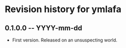 # Revision history for ymlafa

## 0.1.0.0 -- YYYY-mm-dd

* First version. Released on an unsuspecting world.
